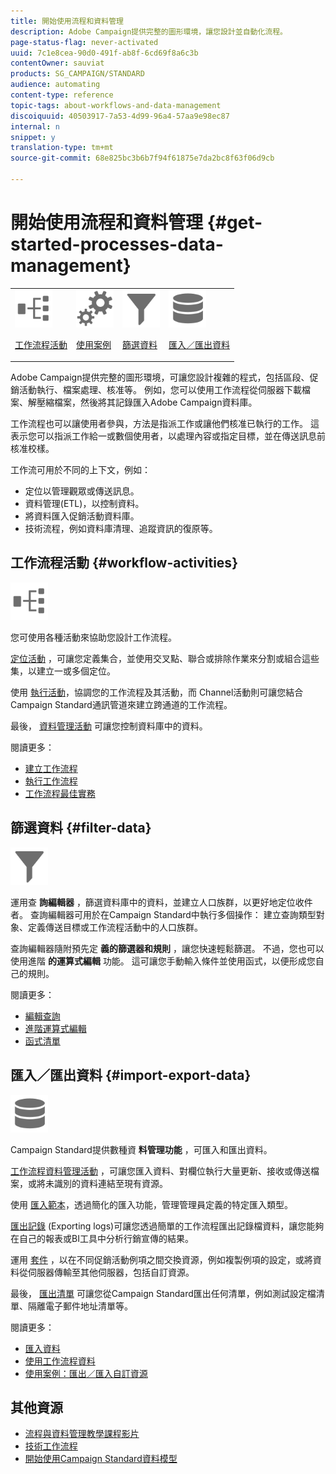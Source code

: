```yaml
---
title: 開始使用流程和資料管理
description: Adobe Campaign提供完整的圖形環境，讓您設計並自動化流程。
page-status-flag: never-activated
uuid: 7c1e8cea-90d0-491f-ab8f-6cd69f8a6c3b
contentOwner: sauviat
products: SG_CAMPAIGN/STANDARD
audience: automating
content-type: reference
topic-tags: about-workflows-and-data-management
discoiquuid: 40503917-7a53-4d99-96a4-57aa9e98ec87
internal: n
snippet: y
translation-type: tm+mt
source-git-commit: 68e825bc3b6b7f94f61875e7da2bc8f63f06d9cb

---
```



# 開始使用流程和資料管理 {#get-started-processes-data-management}

<table>
<tr>
<td><img src="assets/do-not-localize/icon_workflows.svg" width="60px"><p><a href="#workflow-activities">工作流程活動</a></p></td><td><img src="assets/do-not-localize/icon_activities.svg" width="60px"><p><a href="../../automating/using/workflow-created-query-with-complement.md">使用案例</a></p></td><td><img src="assets/do-not-localize/icon_filter.svg" width="60px"><p><a href="#filter-data">篩選資料</a></p></td>
<td><img src="assets/do-not-localize/icon_manage.svg" width="60px"><p><a href="#import-export-data">匯入／匯出資料</a></p></td></tr>
</table>

Adobe Campaign提供完整的圖形環境，可讓您設計複雜的程式，包括區段、促銷活動執行、檔案處理、核准等。 例如，您可以使用工作流程從伺服器下載檔案、解壓縮檔案，然後將其記錄匯入Adobe Campaign資料庫。

工作流程也可以讓使用者參與，方法是指派工作或讓他們核准已執行的工作。 這表示您可以指派工作給一或數個使用者，以處理內容或指定目標，並在傳送訊息前核准校樣。

工作流可用於不同的上下文，例如：

* 定位以管理觀眾或傳送訊息。
* 資料管理(ETL)，以控制資料。
* 將資料匯入促銷活動資料庫。
* 技術流程，例如資料庫清理、追蹤資訊的復原等。

## 工作流程活動 {#workflow-activities}

<img src="assets/do-not-localize/icon_workflows.svg" width="60px">

您可使用各種活動來協助您設計工作流程。

[定位活動](../../automating/using/about-targeting-activities.md) ，可讓您定義集合，並使用交叉點、聯合或排除作業來分割或組合這些集，以建立一或多個定位。

使用 [執行活動](../../automating/using/about-execution-activities.md)，協調您的工作流程及其活動，而 [](../../automating/using/about-channel-activities.md) Channel活動則可讓您結合Campaign Standard通訊管道來建立跨通道的工作流程。

最後， [資料管理活動](../../automating/using/about-data-management-activities.md) 可讓您控制資料庫中的資料。

閱讀更多：

* [建立工作流程](../../automating/using/building-a-workflow.md)
* [執行工作流程](../../automating/using/executing-a-workflow.md)
* [工作流程最佳實務](../../automating/using/best-practices-workflows.md)

## 篩選資料 {#filter-data}

<img src="assets/do-not-localize/icon_filter.svg" width="60px">

運用查 **詢編輯器** ，篩選資料庫中的資料，並建立人口族群，以更好地定位收件者。 查詢編輯器可用於在Campaign Standard中執行多個操作： 建立查詢類型對象、定義傳送目標或工作流程活動中的人口族群。

查詢編輯器隨附預先定 **義的篩選器和規則** ，讓您快速輕鬆篩選。 不過，您也可以使用進階 **的運算式編輯** 功能。 這可讓您手動輸入條件並使用函式，以便形成您自己的規則。

閱讀更多：

* [編輯查詢](../../automating/using/editing-queries.md)
* [進階運算式編輯](../../automating/using/advanced-expression-editing.md)
* [函式清單](../../automating/using/list-of-functions.md)

## 匯入／匯出資料 {#import-export-data}

<img src="assets/do-not-localize/icon_manage.svg" width="60px">

Campaign Standard提供數種資 **料管理功能** ，可匯入和匯出資料。

[工作流程資料管理活動](../../automating/using/about-data-management-activities.md) ，可讓您匯入資料、對欄位執行大量更新、接收或傳送檔案，或將未識別的資料連結至現有資源。

使用 [匯入範本](../../automating/using/importing-data-with-import-templates.md)，透過簡化的匯入功能，管理管理員定義的特定匯入類型。

[匯出記錄](../../automating/using/exporting-logs.md) (Exporting logs)可讓您透過簡單的工作流程匯出記錄檔資料，讓您能夠在自己的報表或BI工具中分析行銷宣傳的結果。

運用 [套件](../../automating/using/managing-packages.md) ，以在不同促銷活動例項之間交換資源，例如複製例項的設定，或將資料從伺服器傳輸至其他伺服器，包括自訂資源。

最後， [匯出清單](../../automating/using/exporting-lists.md) 可讓您從Campaign Standard匯出任何清單，例如測試設定檔清單、隔離電子郵件地址清單等。

閱讀更多：

* [匯入資料](../../automating/using/importing-data.md)
* [使用工作流程資料](../../automating/using/using-workflow-data.md)
* [使用案例：匯出／匯入自訂資源](../../automating/using/exporting-importing-custom-resources.md)

## 其他資源

* [流程與資料管理教學課程影片](https://docs.adobe.com/content/help/en/campaign-standard-learn/tutorials/getting-started/create-workflow.html)
* [技術工作流程](../../administration/using/technical-workflows.md)
* [開始使用Campaign Standard資料模型](../../developing/using/get-started-data-model.md)
